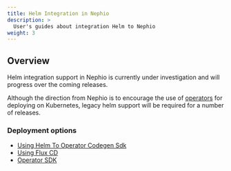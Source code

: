 ```yaml
---
title: Helm Integration in Nephio
description: >
  User's guides about integration Helm to Nephio
weight: 3
---
```


## Overview

Helm integration support in Nephio is currently under investigation 
and will progress over the coming releases.  

Although the direction from Nephio is to encourage the use of 
[operators](https://kubernetes.io/docs/concepts/extend-kubernetes/operator/) 
for deploying on Kubernetes, legacy helm support will be required for a number of releases.

### Deployment options

* [Using Helm To Operator Codegen Sdk](/content/en/docs/guides/user-guides/helm/helm-to-operator-codegen-sdk-user-guide.md)
* [Using Flux CD](/content/en/docs/guides/user-guides/helm/flux-helm.md)
* [Operator SDK](https://sdk.operatorframework.io/docs/building-operators/helm/)

